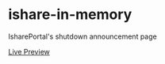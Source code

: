 # ishare-in-memory

IsharePortal's shutdown announcement page

[Live Preview](http://heiswayi.github.io/ishare-in-memory)
